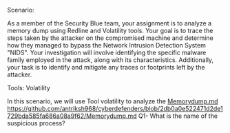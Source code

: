 Scenario:

As a member of the Security Blue team, your assignment is to analyze a memory dump using Redline and Volatility tools. Your goal is to trace the steps taken by the attacker on the compromised machine and determine how they managed to bypass the Network Intrusion Detection System "NIDS". Your investigation will involve identifying the specific malware family employed in the attack, along with its characteristics. Additionally, your task is to identify and mitigate any traces or footprints left by the attacker.
 
Tools:
Volatility

In this scenario, we will use Tool volatility to analyze the [Memorydump.md
](https://github.com/antriksh968/cyberdefenders/blob/2db0a0e522471d2de1729bda585fa686a08a9f62/Memorydump.md)https://github.com/antriksh968/cyberdefenders/blob/2db0a0e522471d2de1729bda585fa686a08a9f62/Memorydump.md
Q1- What is the name of the suspicious process?


